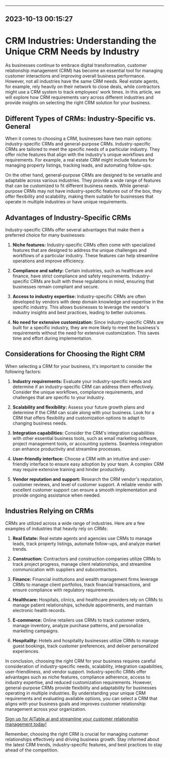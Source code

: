 

---------------------------------------------
2023-10-13 00:15:27
---------------------------------------------

# CRM Industries: Understanding the Unique CRM Needs by Industry

As businesses continue to embrace digital transformation, customer relationship management (CRM) has become an essential tool for managing customer interactions and improving overall business performance. However, not all industries have the same CRM needs. Real estate agents, for example, rely heavily on their network to close deals, while contractors might use a CRM system to track employees' work times. In this article, we will explore how CRM requirements vary across different industries and provide insights on selecting the right CRM solution for your business.

## Different Types of CRMs: Industry-Specific vs. General

When it comes to choosing a CRM, businesses have two main options: industry-specific CRMs and general-purpose CRMs. Industry-specific CRMs are tailored to meet the specific needs of a particular industry. They offer niche features that align with the industry's unique workflows and requirements. For example, a real estate CRM might include features for managing property listings, tracking leads, and automating follow-ups.

On the other hand, general-purpose CRMs are designed to be versatile and adaptable across various industries. They provide a wide range of features that can be customized to fit different business needs. While general-purpose CRMs may not have industry-specific features out of the box, they offer flexibility and scalability, making them suitable for businesses that operate in multiple industries or have unique requirements.

## Advantages of Industry-Specific CRMs

Industry-specific CRMs offer several advantages that make them a preferred choice for many businesses:

1. **Niche features:** Industry-specific CRMs often come with specialized features that are designed to address the unique challenges and workflows of a particular industry. These features can help streamline operations and improve efficiency.

2. **Compliance and safety:** Certain industries, such as healthcare and finance, have strict compliance and safety requirements. Industry-specific CRMs are built with these regulations in mind, ensuring that businesses remain compliant and secure.

3. **Access to industry expertise:** Industry-specific CRMs are often developed by vendors with deep domain knowledge and expertise in the specific industry. This allows businesses to leverage the vendor's industry insights and best practices, leading to better outcomes.

4. **No need for extensive customization:** Since industry-specific CRMs are built for a specific industry, they are more likely to meet the business's requirements without the need for extensive customization. This saves time and effort during implementation.

## Considerations for Choosing the Right CRM

When selecting a CRM for your business, it's important to consider the following factors:

1. **Industry requirements:** Evaluate your industry-specific needs and determine if an industry-specific CRM can address them effectively. Consider the unique workflows, compliance requirements, and challenges that are specific to your industry.

2. **Scalability and flexibility:** Assess your future growth plans and determine if the CRM can scale along with your business. Look for a CRM that offers flexibility and customization options to adapt to changing business needs.

3. **Integration capabilities:** Consider the CRM's integration capabilities with other essential business tools, such as email marketing software, project management tools, or accounting systems. Seamless integration can enhance productivity and streamline processes.

4. **User-friendly interface:** Choose a CRM with an intuitive and user-friendly interface to ensure easy adoption by your team. A complex CRM may require extensive training and hinder productivity.

5. **Vendor reputation and support:** Research the CRM vendor's reputation, customer reviews, and level of customer support. A reliable vendor with excellent customer support can ensure a smooth implementation and provide ongoing assistance when needed.

## Industries Relying on CRMs

CRMs are utilized across a wide range of industries. Here are a few examples of industries that heavily rely on CRMs:

1. **Real Estate:** Real estate agents and agencies use CRMs to manage leads, track property listings, automate follow-ups, and analyze market trends.

2. **Construction:** Contractors and construction companies utilize CRMs to track project progress, manage client relationships, and streamline communication with suppliers and subcontractors.

3. **Finance:** Financial institutions and wealth management firms leverage CRMs to manage client portfolios, track financial transactions, and ensure compliance with regulatory requirements.

4. **Healthcare:** Hospitals, clinics, and healthcare providers rely on CRMs to manage patient relationships, schedule appointments, and maintain electronic health records.

5. **E-commerce:** Online retailers use CRMs to track customer orders, manage inventory, analyze purchase patterns, and personalize marketing campaigns.

6. **Hospitality:** Hotels and hospitality businesses utilize CRMs to manage guest bookings, track customer preferences, and deliver personalized experiences.

In conclusion, choosing the right CRM for your business requires careful consideration of industry-specific needs, scalability, integration capabilities, user-friendliness, and vendor support. Industry-specific CRMs offer advantages such as niche features, compliance adherence, access to industry expertise, and reduced customization requirements. However, general-purpose CRMs provide flexibility and adaptability for businesses operating in multiple industries. By understanding your unique CRM requirements and evaluating available options, you can select a CRM that aligns with your business goals and improves customer relationship management across your organization.

[Sign up for AITable.ai and streamline your customer relationship management today!](https://www.AITable.ai/signup)

Remember, choosing the right CRM is crucial for managing customer relationships effectively and driving business growth. Stay informed about the latest CRM trends, industry-specific features, and best practices to stay ahead of the competition.